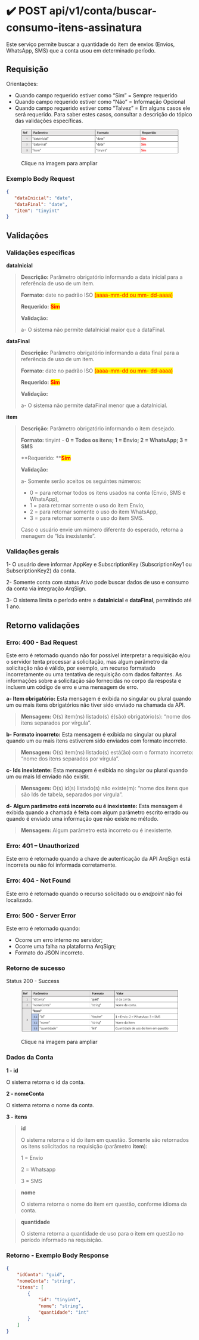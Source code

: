 # ✔️ POST api/v1/conta/buscar-consumo-itens-assinatura

Este serviço permite buscar a quantidade do item de envios (Envios, WhatsApp, SMS) que a conta usou em determinado período.

## Requisição

Orientações:

* Quando campo requerido estiver como “Sim” = Sempre requerido
* Quando campo requerido estiver como “Não” = Informação Opcional
* Quando campo requerido estiver como “Talvez” = Em alguns casos ele será requerido. Para saber estes casos, consultar a descrição do tópico das validações específicas.

<figure><img src="../../../../.gitbook/assets/image (2).png" alt=""><figcaption><p>Clique na imagem para ampliar</p></figcaption></figure>

### Exemplo Body Request

```json
{
   "dataInicial": "date", 
   "dataFinal": "date",
   "item": "tinyint"
}
```

## Validações

### &#x20;Validações especificas

**dataInicial**

> **Descrição:** Parâmetro obrigatório informando a data inicial para a referência de uso de um item.
>
> **Formato:** date no padrão ISO <mark style="color:red;">(aaaa-mm-dd ou mm- dd-aaaa)</mark>
>
> **Requerido:** <mark style="color:red;">**Sim**</mark>
>
> **Validação:**
>
> a- O sistema não permite dataInicial maior que a dataFinal.

**dataFinal**

> **Descrição:** Parâmetro obrigatório informando a data final para a referência de uso de um item.
>
> **Formato:** date no padrão ISO <mark style="color:red;">(aaaa-mm-dd ou mm- dd-aaaa)</mark>
>
> **Requerido:** <mark style="color:red;">**Sim**</mark>
>
> **Validação:**
>
> a- O sistema não permite dataFinal menor que a dataInicial.

**item**

> **Descrição:** Parâmetro obrigatório informando o item desejado.
>
> **Formato:** tinyint - **0 = Todos os itens; 1 = Envio; 2 = WhatsApp; 3 = SMS**
>
> **Requerido: **<mark style="color:red;">**Sim**</mark>
>
> **Validação:**
>
> a- Somente serão aceitos os seguintes números:
>
> * 0 = para retornar todos os itens usados na conta (Envio, SMS e WhatsApp),
> * 1 = para retornar somente o uso do item Envio,
> * 2 = para retornar somente o uso do item WhatsApp,
> * 3 = para retornar somente o uso do item SMS.
>
> Caso o usuário envie um número diferente do esperado, retorna a menagem de “Ids inexistente”.

### Validações gerais

&#x20;1- O usuário deve informar AppKey e SubscriptionKey (SubscriptionKey1 ou SubscriptionKey2) da conta.

&#x20;2- Somente conta com status Ativo pode buscar dados de uso e consumo da conta via integração ArqSign.

&#x20;3- O sistema limita o período entre a **dataInicial** e **dataFinal**, permitindo até 1 ano.

## Retorno validações

### Erro: 400 - Bad Request

Este erro é retornado quando não for possível interpretar a requisição e/ou o servidor tenta processar a solicitação, mas algum parâmetro da solicitação não é válido, por exemplo, um recurso formatado incorretamente ou uma tentativa de requisição com dados faltantes. As informações sobre a solicitação são fornecidas no corpo da resposta e incluem um código de erro e uma mensagem de erro.

**a- Item obrigatório:** Esta mensagem é exibida no singular ou plural quando um ou mais itens obrigatórios não tiver sido enviado na chamada da API.

> **Mensagem:** O(s) item(ns) listado(s) é(são) obrigatório(s): “nome dos itens separados por vírgula”.

**b- Formato incorreto:** Esta mensagem é exibida no singular ou plural quando um ou mais itens estiverem sido enviados com formato incorreto.

> **Mensagem:** O(s) item(ns) listado(s) está(ão) com o formato incorreto: “nome dos itens separados por vírgula”.

**c- Ids inexistente:** Esta mensagem é exibida no singular ou plural quando um ou mais Id enviado não existir.

> **Mensagem:** O(s) id(s) listado(s) não existe(m): “nome dos itens que são Ids de tabela, separados por vírgula”.

**d- Algum parâmetro está incorreto ou é inexistente:** Esta mensagem é exibida quando a chamada é feita com algum parâmetro escrito errado ou quando é enviado uma informação que não existe no método.

> **Mensagem:** Algum parâmetro está incorreto ou é inexistente.

### Erro: 401 – Unauthorized

Este erro é retornado quando a chave de autenticação da API ArqSign está incorreta ou não foi informada corretamente.

### Erro: 404 - Not Found

Este erro é retornado quando o recurso solicitado ou o _endpoint_ não foi localizado.

### Erro: 500 - Server Error

Este erro é retornado quando:

* Ocorre um erro interno no servidor;
* Ocorre uma falha na plataforma ArqSign;
* Formato do JSON incorreto.

### Retorno de sucesso

&#x20;Status 200 - Success

<figure><img src="../../../../.gitbook/assets/image (1) (1).png" alt=""><figcaption><p>Clique na imagem para ampliar</p></figcaption></figure>

### Dados da Conta

&#x20;**1 - id**

O sistema retorna o id da conta.    &#x20;

**2 - nomeConta**

O sistema retorna o nome da conta.

**3 - itens**

> **id**
>
> O sistema retorna o id do item em questão. Somente são retornados os itens solicitados na requisição (parâmetro **item**):
>
> 1 = Envio
>
> 2 = Whatsapp
>
> 3 = SMS

> **nome**
>
> O sistema retorna o nome do item em questão, conforme idioma da conta.

> **quantidade**
>
> O sistema retorna a quantidade de uso para o item em questão no período informado na requisição.

### Retorno - Exemplo Body Response

```json
{
    "idConta": "guid",
    "nomeConta": "string",
    "itens": [
        {
            "id": "tinyint",
            "nome": "string",
            "quantidade": "int"
        }
    ]
}
```

